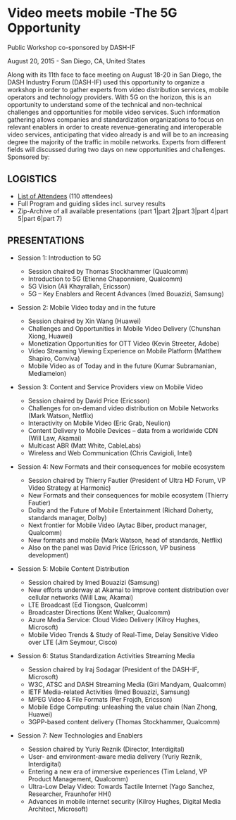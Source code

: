 

# Video meets mobile -The 5G Opportunity

Public Workshop co-sponsored by DASH-IF

August 20, 2015 - San Diego, CA, United States

Along with its 11th face to face meeting on August 18-20 in San Diego, the DASH Industry Forum (DASH-IF) used this opportunity to organize a workshop in order to gather experts from video distribution services, mobile operators and technology providers.
With 5G on the horizon, this is an opportunity to understand some of the technical and non-technical challenges and opportunities for mobile video services. Such information gathering allows companies and standardization organizations to focus on relevant enablers in order to create revenue-generating and interoperable video services, anticipating that video already is and will be to an increasing degree the majority of the traffic in mobile networks. Experts from different fields will discussed during two days on new opportunities and challenges. Sponsored by:



## LOGISTICS
   * [List of Attendees](https://dashif.org/docs/Attendee-List.pdf) (110 attendees) 
   * Full Program and guiding slides incl. survey results 
   * Zip-Archive of all available presentations (part 1|part 2|part 3|part 4|part 5|part 6|part 7) 

## PRESENTATIONS

* Session 1: Introduction to 5G
   * Session chaired by Thomas Stockhammer (Qualcomm) 
   * Introduction to 5G (Etienne Chaponniere, Qualcomm) 
   * 5G Vision (Ali Khayrallah, Ericsson) 
   * 5G – Key Enablers and Recent Advances (Imed Bouazizi, Samsung) 


* Session 2: Mobile Video today and in the future
   * Session chaired by Xin Wang (Huawei) 
   * Challenges and Opportunities in Mobile Video Delivery (Chunshan Xiong, Huawei) 
   * Monetization Opportunities for OTT Video (Kevin Streeter, Adobe) 
   * Video Streaming Viewing Experience on Mobile Platform (Matthew Shapiro, Conviva) 
   * Mobile Video as of Today and in the future (Kumar Subramanian, Mediamelon) 
* Session 3: Content and Service Providers view on Mobile Video
   * Session chaired by David Price (Ericsson) 
   * Challenges for on-demand video distribution on Mobile Networks (Mark Watson, Netflix) 
   * Interactivity on Mobile Video (Eric Grab, Neulion) 
   * Content Delivery to Mobile Devices – data from a worldwide CDN (Will Law, Akamai) 
   * Multicast ABR (Matt White, CableLabs) 
   * Wireless and Web Communication (Chris Cavigioli, Intel) 
* Session 4: New Formats and their consequences for mobile ecosystem
   * Session chaired by Thierry Fautier (President of Ultra HD Forum, VP Video Strategy at Harmonic) 
   * New Formats and their consequences for mobile ecosystem (Thierry Fautier) 
   * Dolby and the Future of Mobile Entertainment (Richard Doherty, standards manager, Dolby) 
   * Next frontier for Mobile Video (Aytac Biber, product manager, Qualcomm) 
   * New formats and mobile (Mark Watson, head of standards, Netflix) 
   * Also on the panel was David Price (Ericsson, VP business development) 
* Session 5: Mobile Content Distribution
   * Session chaired by Imed Bouazizi (Samsung) 
   * New efforts underway at Akamai to improve content distribution over cellular networks (Will Law, Akamai) 
   * LTE Broadcast (Ed Tiongson, Qualcomm) 
   * Broadcaster Directions (Kent Walker, Qualcomm) 
   * Azure Media Service: Cloud Video Delivery (Kilroy Hughes, Microsoft) 
   * Mobile Video Trends & Study of Real-Time, Delay Sensitive Video over LTE (Jim Seymour, Cisco) 
* Session 6: Status Standardization Activities Streaming Media
   * Session chaired by Iraj Sodagar (President of the DASH-IF, Microsoft) 
   * W3C, ATSC and DASH Streaming Media (Giri Mandyam, Qualcomm) 
   * IETF Media-related Activities (Imed Bouazizi, Samsung) 
   * MPEG Video & File Formats (Per Frojdh, Ericsson) 
   * Mobile Edge Computing: unleashing the value chain (Nan Zhong, Huawei) 
   * 3GPP-based content delivery (Thomas Stockhammer, Qualcomm) 
* Session 7: New Technologies and Enablers
   * Session chaired by Yuriy Reznik (Director, Interdigital) 
   * User- and environment-aware media delivery (Yuriy Reznik, Interdigital) 
   * Entering a new era of immersive experiences (Tim Leland, VP Product Management, Qualcomm) 
   * Ultra-Low Delay Video: Towards Tactile Internet (Yago Sanchez, Researcher, Fraunhofer HHI) 
   * Advances in mobile internet security (Kilroy Hughes, Digital Media Architect, Microsoft) 
